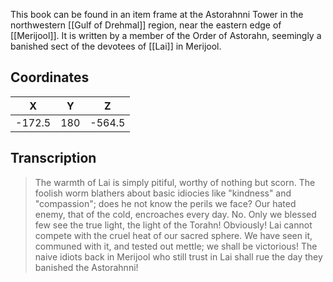  

This book can be found in an item frame at the Astorahnni Tower in the northwestern [[Gulf of Drehmal]] region, near the eastern edge of [[Merijool]]. It is written by a member of the Order of Astorahn, seemingly a banished sect of the devotees of [[Lai]] in Merijool.

## Coordinates
| **X**  | **Y** | **Z**  |
| :----: | :---: | :----: |
| -172.5 |  180  | -564.5 |

## Transcription
> The warmth of Lai is simply pitiful, worthy of nothing but scorn. The foolish worm blathers about basic idiocies like "kindness" and "compassion"; does he not know the perils we face? Our hated enemy, that of the cold, encroaches every day. No. Only we blessed few see the true light, the light of the Torahn! Obviously! Lai cannot compete with the cruel heat of our sacred sphere. We have seen it, communed with it, and tested out mettle; we shall be victorious! The naive idiots back in Merijool who still trust in Lai shall rue the day they banished the Astorahnni!
